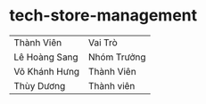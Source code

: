 # tech-store-management
<table>
 <tr>
   <td>Thành Viên</td>
   <td>Vai Trò</td>
 </tr>
  <tr>
    <td>Lê Hoàng Sang</td>
    <td>Nhóm Trưởng</td>
  </tr>
  <tr>
    <td>Võ Khánh Hưng</td>
   <td> Thành Viên</td>
  </tr>
 <tr>
  <td>Thùy Dương</td>
  <td>Thành viên</td>
 </tr>
</table>
